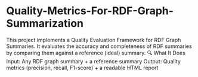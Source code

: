 # Quality-Metrics-For-RDF-Graph-Summarization
This project implements a Quality Evaluation Framework for RDF Graph Summaries. It evaluates the accuracy and completeness of RDF summaries by comparing them against a reference (ideal) summary.  🔍 What It Does Input: Any RDF graph summary + a reference summary  Output: Quality metrics (precision, recall, F1-score) + a readable HTML report
